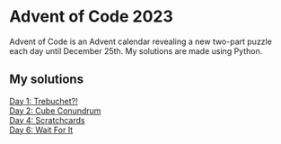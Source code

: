 # Advent of Code 2023
Advent of Code is an Advent calendar revealing a new two-part puzzle each day until December 25th. My solutions are made using Python.

## My solutions
[Day 1: Trebuchet?!](https://github.com/sohvip/advent-of-code-23/tree/main/day_1)  
[Day 2: Cube Conundrum](https://github.com/sohvip/advent-of-code-23/tree/main/day_2)  
[Day 4: Scratchcards](https://github.com/sohvip/advent-of-code-23/tree/main/day_4)  
[Day 6: Wait For It](https://github.com/sohvip/advent-of-code-23/tree/main/day_6)  
